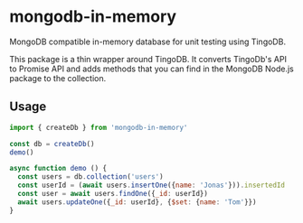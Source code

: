 # mongodb-in-memory

MongoDB compatible in-memory database for unit testing using TingoDB.

This package is a thin wrapper around TingoDB.
It converts TingoDb's API to Promise API
and adds methods that you can find in the MongoDB Node.js package to the collection.

## Usage

```js
import { createDb } from 'mongodb-in-memory'

const db = createDb()
demo()

async function demo () {
  const users = db.collection('users')
  const userId = (await users.insertOne({name: 'Jonas'})).insertedId
  const user = await users.findOne({_id: userId})
  await users.updateOne({_id: userId}, {$set: {name: 'Tom'}})
}
```
